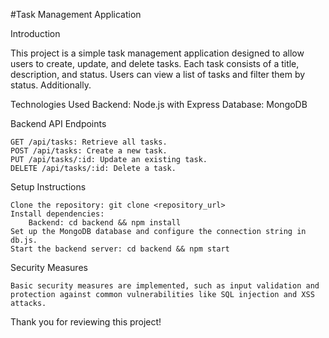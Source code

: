 #Task Management Application

Introduction

This project is a simple task management application designed to allow users to create, update, and delete tasks. Each task consists of a title, description, and status. Users can view a list of tasks and filter them by status. Additionally.


Technologies Used
    Backend: Node.js with Express
    Database: MongoDB
    
Backend API Endpoints

    GET /api/tasks: Retrieve all tasks.
    POST /api/tasks: Create a new task.
    PUT /api/tasks/:id: Update an existing task.
    DELETE /api/tasks/:id: Delete a task.

Setup Instructions

    Clone the repository: git clone <repository_url>
    Install dependencies:
        Backend: cd backend && npm install
    Set up the MongoDB database and configure the connection string in db.js.
    Start the backend server: cd backend && npm start

Security Measures

    Basic security measures are implemented, such as input validation and protection against common vulnerabilities like SQL injection and XSS attacks.

Thank you for reviewing this project!

